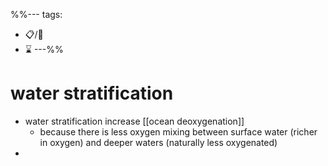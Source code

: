 %%---
tags:
- 📋/🔑
- ⌛
---%%

# water stratification

- water stratification increase [[ocean deoxygenation]] 
	- because there is less oxygen mixing between surface water (richer in oxygen) and deeper waters (naturally less oxygenated)
- 